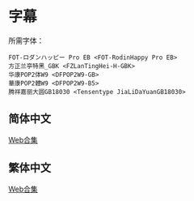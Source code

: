 # 字幕

所需字体：
```
FOT-ロダンハッピー Pro EB <FOT-RodinHappy Pro EB>
方正兰亭特黑_GBK <FZLanTingHei-H-GBK>
华康POP2体W9 <DFPOP2W9-GB>
華康POP2體W9 <DFPOP2W9-B5>
腾祥嘉丽大圆GB18030 <Tensentype JiaLiDaYuanGB18030>
```

## 简体中文

[Web合集](https://github.com/Nekomoekissaten-SUB/Nekomoekissaten-MIR-Subs/raw/master/tatamichan/tatamichan_Web_CHS.7z)

## 繁体中文

[Web合集](https://github.com/Nekomoekissaten-SUB/Nekomoekissaten-MIR-Subs/raw/master/tatamichan/tatamichan_Web_CHT.7z)